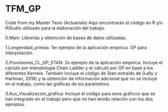 # TFM_GP
Code from my Master Tesis (Actuarials)
Aquí encontrarán el código en R y/o RStudio utilizado para la elaboración del trabajo.

0.Main: Librerías y obtención de bases de datos utilizadas.

1.Longevidad_primas: 1er ejemplo de la aplicación empírica. GP para interpolación.

2.Provisiones_CL_GP_STAN: 2o ejemplo de la aplicación empírica. Incluye el cáclulo por metodología Chain Ladder y el cálculo por GP en base a los diferentes Kernels. También incluye el código de Stan extraído de (Lally y Hartman, 2018) y la obtención de información adicional que no se incluye en el trabajo, como las gráficas de los parámetros.

3.Aux_Visualización_grafica: Incluye el código para esos gráficos que se han integrado en el trabajo pero que no han tenido relación con los dos ejemplos.

